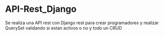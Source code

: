# API-Rest_Django
Se realiza una API rest con Django rest para crear programadores y realizar QuerySet validando si estan activos o no y todo un CRUD